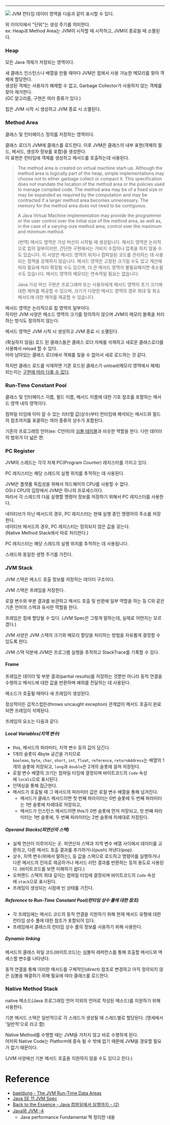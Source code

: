 - - -

![](/notes/Java/files/Run-Time_Data_Area.png)
JVM 런타임 데이터 영역을 다음과 같이 표시할 수 있다.

위 이미지에서 "단위"는 생성 주기를 의미한다.   
ex: Heap과 Method Area는 JVM이 시작할 때 시작하고, JVM이 종료될 때 소멸된다.

### Heap

모든 Java 객체가 저장되는 영역이다.

새 클래스 인스턴스나 배열을 만들 때마다 JVM은 힙에서 사용 가능한 메모리를 찾아 객체에 할당한다.     
생성된 객체는 사용자가 해제할 수 없고, Garbage Collector가 사용하지 않는 객체를 찾아 제거한다.  
(GC 알고리즘, 구현은 여러 종류가 있다.)

힙은 JVM 시작 시 생성하고 JVM 종료 시 소멸된다.

### Method Area

클래스 및 인터페이스 정의를 저장하는 영역이다.

클래스 로더가 JVM에 클래스를 로드한다. 이후 JVM은 클래스의 내부 표현(객체의 필드, 메서드, 생성자 정보를 포함)을 생성한다.  
이 표현은 런타임에 객체를 생성하고 메서드를 호출하는데 사용된다.

> The method area is created on virtual machine start-up. Although the method area is logically part of the heap, simple implementations may choose not to either garbage collect or compact it. This specification does not mandate the location of the method area or the policies used to manage compiled code. The method area may be of a fixed size or may be expanded as required by the computation and may be contracted if a larger method area becomes unnecessary. The memory for the method area does not need to be contiguous.
> 
> A Java Virtual Machine implementation may provide the programmer or the user control over the initial size of the method area, as well as, in the case of a varying-size method area, control over the maximum and minimum method.
> 
> (번역)
> 메서드 영역은 가상 머신이 시작될 때 생성됩니다. 메서드 영역은 논리적으로 힙의 일부이지만, 간단한 구현에서는 가비지 수집이나 압축을 하지 않을 수도 있습니다. 이 사양은 메서드 영역의 위치나 컴파일된 코드를 관리하는 데 사용되는 정책을 강제하지 않습니다. 메서드 영역은 고정된 크기일 수도 있고 계산에 따라 필요에 따라 확장될 수도 있으며, 더 큰 메서드 영역이 불필요해지면 축소될 수도 있습니다. 메서드 영역의 메모리는 연속적일 필요는 없습니다.
> 
> Java 가상 머신 구현은 프로그래머 또는 사용자에게 메서드 영역의 초기 크기에 대한 제어를 제공할 수 있으며, 크기가 다양한 메서드 영역의 경우 최대 및 최소 메서드에 대한 제어를 제공할 수 있습니다.

메서드 영역은 논리적으로 힙 영역의 일부이다.   
하지만 JVM 사양은 메소드 영역의 크기를 정의하지 않으며 JVM이 메모리 블록을 처리하는 방식도 정의하지 않는다.   

메서드 영역은 JVM 시작 시 생성하고 JVM 종료 시 소멸된다.

(확실하지 않음) 로드 된 클래스들은 클래스 로더 자체를 삭제하고 새로운 클래스로더를 사용해서 reload 할 수 있다.   
아마 남아있는 클래스 로더에서 객체를 칮을 수 없어서 새로 로드하는 것 같다.   

하지만 클래스 로드를 삭제하면 기존 로드된 클래스가 unload(메모리 영역에서 해제) 되는지는 [구현에 따라 다를 수 있다](https://geekrai.blogspot.com/2013/05/class-loading-and-unloading-in-jvm.html).

### Run-Time Constant Pool

클래스 및 인터페이스 이름, 필드 이름, 메서드 이름에 대한 기호 참조를 포함하는 메서드 영역 내의 영역이다.

컴파일 타임에 이미 알 수 있는 리터럴 값(상수)부터 런타임에 해석되는 메서드와 필드의 참조까지를 포괄하는 여러 종류의 상수가 포함된다.

기존의 프로그래밍 언어(ex: C언어)의 [심볼 테이블](https://en.wikipedia.org/wiki/Symbol_table)과 비슷한 역할을 한다. 다만 데이터의 범위가 더 넓은 편.

### PC Register

JVM의 스레드는 각각 자체 PC(Program Counter) 레지스터를 가지고 있다.

PC 레지스터는 해당 스레드의 실행 위치를 추적하는 데 사용된다.

JVM은 플랫폼 독립성을 위해서 하드웨어의 CPU를 사용할 수 없다.   
OS나 CPU의 입장에서 JVM은 하나의 프로세스이다.   
따라서 각 스레드의 다음 실행할 명령어 정보를 저장하기 위해서 PC 레지스터를 사용한다.

네이티브가 아닌 메서드의 경우, PC 레지스터는 현재 실행 중인 명령어의 주소를 저장한다.   
네이티브 메서드의 경우, PC 레지스터는 정의되지 않은 값을 갖는다.   
(Native Method Stack에서 따로 처리한다.)

PC 레지스터는 해당 스레드의 실행 위치를 추적하는 데 사용됩니다.

스레드와 동일한 생명 주기를 가진다.
### JVM Stack

JVM 스택은 메소드 호출 정보를 저장하는 데이터 구조이다.

JVM 스택은 프레임을 저장한다.

로컬 변수와 부분 결과를 보관하고 메서드 호출 및 반환에 일부 역할을 하는 등 C와 같은 기존 언어의 스택과 유사한 역할을 한다.

프레임은 힙에 할당될 수 있다. (JVM Spec은 그렇게 말하는데, 실제로 어떤지는 모르겠다.)

JVM 사양은 JVM 스택의 크기와 메모리 할당을 처리하는 방법을 자유롭게 결정할 수 있도록 한다.

JVM 스택 덕분에 JVM은 프로그램 실행을 추적하고 StackTrace를 기록할 수 있다.

#### Frame

프레임은 데이터 및 부분 결과(partial results)를 저장하는 것뿐만 아니라 동적 연결을 수행하고 메서드에 대한 값을 반환하며 예외를 전달하는 데 사용된다.

메소드가 호출될 때마다 새 프레임이 생성된다. 


정상적이든 갑작스럽든(throws uncaught exception) 관계없이 메서드 호출이 완료되면 프레임이 삭제된다.

프레임의 요소는 다음과 같다.
##### Local Variables(지역 변수)
- this, 메서드의 파라미터, 지역 변수 등의 값이 담긴다.
- 1개의 슬롯이 4byte 공간을 가지므로 `boolean`, `byte`, `char`, `short`, `int`, `float`, `reference`, `returnAddress`는 배열의 1개의 슬롯에 저장되고, `long`과 `double`은 2개의 슬롯에 걸쳐 저장된다.
- 로컬 변수 배열의 크기는 컴파일 타임에 결정되며 바이트코드의 `Code` 속성에 `locals`으로 표시된다.
- 인덱싱을 통해 접근한다.
- 메서드가 호출될 때 그 메서드의 파라미터 값은 로컬 변수 배열을 통해 넘겨진다.
	- 메서드가 클래스 메서드이면 첫 번째 파라미터는 0번 슬롯에 두 번째 파라미터는 1번 슬롯에 차례대로 저장되고,
	- 메서드가 인스턴스 메서드이면 this가 0번 슬롯에 먼저 저장되고, 첫 번째 파라미터는 1번 슬롯에, 두 번째 파라미터는 2번 슬롯에 차례대로 저장된다.
##### Operand Stacks(피연산자 스택)
- 실제 연산이 이루어지는 곳. 피연산자 스택과 지역 변수 배열 사이에서 데이터를 교환하고, 다른 메서드 호출 결과를 추가하거나(push) 꺼낸다(pop).
- 상수, 지역 변수(위에서 말하는), 등 값을 스택으로 로드하고 명령어를 실행하거나 다른 메서드의 인자로 제공하거나 메서드 리턴 결과를 반환하는 등의 용도로 사용된다. (바이트코드를 보면 이해하기 쉽다.)
- 오퍼랜드 스택의 최대 깊이는 컴파일 타임에 결정되며 바이트코드의 `Code` 속성에 `stack`으로 표시된다.
- 프레임이 생성되는 시점에 빈 상태를 가진다.
##### Reference to Run-Time Constant Pool(런타임 상수 풀에 대한 참조)
- 각 프레임에는 메서드 코드의 동적 연결을 지원하기 위해 현재 메서드 유형에 대한 런타임 상수 풀에 대한 참조가 포함되어 있다.
- 프레임에서 클래스의 런타임 상수 풀의 정보를 사용하기 위해 사용한다.

##### Dynamic linking
메서드의 클래스 파일 코드(바이트코드)는 심볼릭 레퍼런스를 통해 호출할 메서드와 액세스할 변수를 나타낸다.

동적 연결을 통해 이러한 메서드를 구체적인(direct) 참조로 변경하고 아직 정의되지 않은 심볼을 해결하기 위해 필요에 따라 클래스를 로드한다.

### Native Method Stack
native 메소드(Java 프로그래밍 언어 이외의 언어로 작성된 메소드)를 지원하기 위해 사용한다.

기본 메서드 스택은 일반적으로 각 스레드가 생성될 때 스레드별로 할당된다. (명세에서 '일반적'으로 라고 함)

Native Method를 수행할 때는 JVM을 거치지 않고 바로 수행하게 된다.   
어차피 Native Code는 Platform에 종속 될 수 밖에 없기 때문에 JVM을 경유할 필요가 없기 때문이다. 

(JVM 사양에선 기본 메서드 호출을 지원하지 않을 수도 있다고 힌다.)

# Reference
- [baeldung - The JVM Run-Time Data Areas](https://www.baeldung.com/java-jvm-run-time-data-areas)
- [Java SE 11 JVM Spec](https://docs.oracle.com/javase/specs/jvms/se11/html/jvms-2.html#jvms-2.5)
- [Back to the Essence - Java 컴파일에서 실행까지 - (2)](https://homoefficio.github.io/2019/01/31/Back-to-the-Essence-Java-%EC%BB%B4%ED%8C%8C%EC%9D%BC%EC%97%90%EC%84%9C-%EC%8B%A4%ED%96%89%EA%B9%8C%EC%A7%80-2/)
- [Java와 JVM -4](https://blog.embian.com/61)
	- Java performance Fundamental 책 정리한 내용